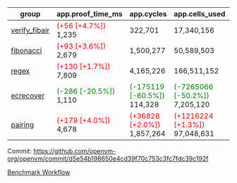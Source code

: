 | group | app.proof_time_ms | app.cycles | app.cells_used | leaf.proof_time_ms | leaf.cycles | leaf.cells_used |
| -- | -- | -- | -- | -- | -- | -- |
| [verify_fibair](https://github.com/openvm-org/openvm/blob/benchmark-results/benchmarks-pr/1709/verify_fibair-d5e54b198650e4cd39f70c753c3fc7fdc39c192f.md) |<span style='color: red'>(+56 [+4.7%])</span> 1,235 |  322,701 |  17,340,156 |- | - | - |
| [fibonacci](https://github.com/openvm-org/openvm/blob/benchmark-results/benchmarks-pr/1709/fibonacci-d5e54b198650e4cd39f70c753c3fc7fdc39c192f.md) |<span style='color: red'>(+93 [+3.6%])</span> 2,679 |  1,500,277 |  50,589,503 |- | - | - |
| [regex](https://github.com/openvm-org/openvm/blob/benchmark-results/benchmarks-pr/1709/regex-d5e54b198650e4cd39f70c753c3fc7fdc39c192f.md) |<span style='color: red'>(+130 [+1.7%])</span> 7,809 |  4,165,226 |  166,511,152 |- | - | - |
| [ecrecover](https://github.com/openvm-org/openvm/blob/benchmark-results/benchmarks-pr/1709/ecrecover-d5e54b198650e4cd39f70c753c3fc7fdc39c192f.md) |<span style='color: green'>(-286 [-20.5%])</span> 1,110 | <span style='color: green'>(-175119 [-60.5%])</span> 114,328 | <span style='color: green'>(-7265066 [-50.2%])</span> 7,205,120 |- | - | - |
| [pairing](https://github.com/openvm-org/openvm/blob/benchmark-results/benchmarks-pr/1709/pairing-d5e54b198650e4cd39f70c753c3fc7fdc39c192f.md) |<span style='color: red'>(+179 [+4.0%])</span> 4,678 | <span style='color: red'>(+36828 [+2.0%])</span> 1,857,264 | <span style='color: red'>(+1216224 [+1.3%])</span> 97,048,631 |- | - | - |


Commit: https://github.com/openvm-org/openvm/commit/d5e54b198650e4cd39f70c753c3fc7fdc39c192f

[Benchmark Workflow](https://github.com/openvm-org/openvm/actions/runs/15434186853)

